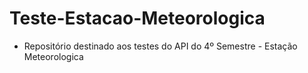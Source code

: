 # Teste-Estacao-Meteorologica

 - Repositório destinado aos testes do API do 4º Semestre - Estação Meteorologica
